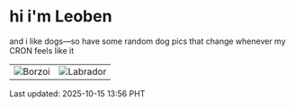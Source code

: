 # hi i'm Leoben

and i like dogs—so have some random dog pics that change whenever my CRON feels like it

|  |  |
|--------|----------|
| ![Borzoi](https://random-dog-vercel.vercel.app/api/random-borzoi?v=1760507761) | ![Labrador](https://random-dog-vercel.vercel.app/api/random-labrador?v=1760507761) |

Last updated: 2025-10-15 13:56 PHT
